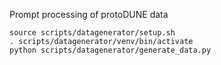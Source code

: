 Prompt processing of protoDUNE data

```shell
source scripts/datagenerator/setup.sh
. scripts/datagenerator/venv/bin/activate
python scripts/datagenerator/generate_data.py
```